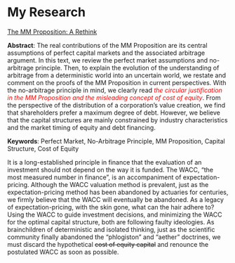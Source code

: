 # My Research

[The MM Proposition: A Rethink](files/MM-en.pdf)

**Abstract**: The real contributions of the MM Proposition are its central assumptions of perfect capital markets and the associated arbitrage argument. In this text, we review the perfect market assumptions and no-arbitrage principle. Then, to explain the evolution of the understanding of arbitrage from a deterministic world into an uncertain world, we restate and comment on the proofs of the MM Proposition in current perspectives. With the no-arbitrage principle in mind, we clearly read <span style="color:red">*the circular justification in the MM Proposition and the misleading concept of cost of equity*</span>. From the perspective of the distribution of a corporation’s value creation, we find that shareholders prefer a maximum degree of debt. However, we believe that the capital structures are mainly constrained by industry characteristics and the market timing of equity and debt financing.

**Keywords**: Perfect Market, No-Arbitrage Principle, MM Proposition, Capital Structure, Cost of Equity

It is a long-established principle in finance that the evaluation of an investment should not depend on the way it is funded. The WACC, “the most measured number in finance”, is an accompaniment of expectation-pricing. Although the WACC valuation method is prevalent, just as the expectation-pricing method has been abandoned by actuaries for centuries, we firmly believe that the WACC will eventually be abandoned. As a legacy of expectation-pricing, with the skin gone, what can the hair adhere to? Using the WACC to guide investment decisions, and minimizing the WACC for the optimal capital structure, both are following faulty ideologies. As brainchildren of deterministic and isolated thinking, just as the scientific community finally abandoned the “phlogiston” and “aether” doctrines, we must discard the hypothetical ~~cost of equity capital~~ and renounce the postulated WACC as soon as possible.
